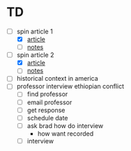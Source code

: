 # TD
- [ ] spin article 1
  - [x] [article](https://www.spin.com/featured/live-aid-the-terrible-truth-ethiopia-bob-geldof-feature/) 
  - [ ] [notes]() 
- [ ] spin article 2
  - [x] [article](https://www.spin.com/2015/07/live-aid-bob-geldof-response-spin-1986-feature/)
  - [ ] [notes]() 
- [ ] historical context in america
- [ ] professor interview ethiopian conflict
  - [ ] find professor
  - [ ] email professor
  - [ ] get response
  - [ ] schedule date
  - [ ] ask brad how do interview 
    - how want recorded
  - [ ] interview 
